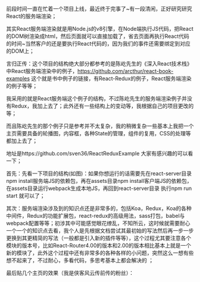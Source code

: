 前段时间一直在忙着一个项目上线，最近终于完事了~有一段清闲，正好研究研究React的服务端渲染；

其实React服务端渲染就是用Node.js的v8引擎，在Node端执行JS代码，把React的DOM树渲染成html，然后页面就可以直接加载了，省去页面再执行React代码的时间~当然客户的还是要执行React代码的，因为我们的事件还需要绑定到对应的DOM上；

言归正传：这个项目的结构绝大部分都参考的是陈屹先生的《深入React技术栈》中React服务端渲染中的例子，https://github.com/arcthur/react-book-examples 这个就是书中例子的链接，有React-Redux的例子，React服务端渲染的例子等等；

我采用的就是React服务端这个例子的结构，不过陈屹先生的服务端渲染例子并没有Redux，我加上去了；此外还有一些结构上的变动等，我根据自己的项目更改的等；

而且陈屹先生的那个例子只是参考并不太复杂，我的稍微复杂一些基本上我把一个主页需要具备的轮播图，内容框，各种State的管理，组件的复用，CSS的处理等都加上去了；

地址是https://github.com/sven36/ReactReduxExample   大家有感兴趣的可以看一下；

 

首先：先看一下项目的结构(如图)：如果你想运行的话需要先在react-server目录npm install服务端JS的依赖包，再在assets目录npm install客户端JS的依赖包，在assets目录运行webpack生成本地JS，再回到react-server目录 执行npm run start 就可以了；



 

其次：服务端渲染涉及到的知识点还是非常多的，包括Koa，Redux，Koa的各种中间件，Redux的功能扩展包，react-redux的高级用法，sass打包，babel与webpack配置等等；初涉其中可能感觉眼花缭乱，不知所云，这时候就需要耐心一个一个的知识点去看，我个人是先根据文档尝试其最初始的写法然后再一步一步更换到其更精简的写法（一般都是引入新的插件等等），这个过程尤其要注意各个模块的版本号，比如React-Router4.00的版本和2.00的版本相比基本上就是一个新的模块了，此外这个过程中还有非常多的各种各样的小问题，突然这么一想有些想不起来了，不过耐心，多看代码，多思考基本上都会解决的 ；

最后贴几个主页的效果（我是侠客风云传前传的粉丝）：





 
